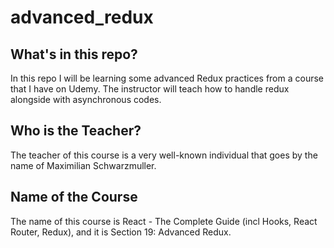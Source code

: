 # advanced_redux
## What's in this repo?
  In this repo I will be learning some advanced Redux practices from a course that I have on Udemy. The instructor will teach how to handle redux alongside with asynchronous codes.
## Who is the Teacher?
  The teacher of this course is a very well-known individual that goes by the name of Maximilian Schwarzmuller.
  
## Name of the Course
  The name of this course is React - The Complete Guide (incl Hooks, React Router, Redux), and it is Section 19: Advanced Redux.
